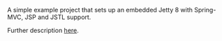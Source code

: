 A simple example project that sets up an embedded Jetty 8 with Spring-MVC, JSP and JSTL support.

Further description [here](http://steveliles.github.com/).
